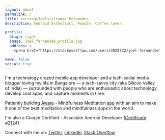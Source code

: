 ```yaml
---
layout: about
permalink: /
title: <strong>Joel</strong> Fernandes
description: Android Enthusiast. Foodie. Coffee lover. 

profile:
  align: right
  image: joel_fernandes_profile.jpg
  address: >
    <p><a href="https://stackoverflow.com/users/3025732/joel-fernandes"><img src="https://stackoverflow.com/users/flair/3025732.png?theme=clean" width="208" height="58" alt="profile for Joel Fernandes at Stack Overflow, Q&amp;A for professional and enthusiast programmers" title="profile for Joel Fernandes at Stack Overflow, Q&amp;A for professional and enthusiast programmers"></a></p>

news: false
social: true
---
```


I'm a technology crazed mobile app developer and a tech-social media blogger loving my life in Bangalore &mdash;  a tech-savvy city (aka Silicon Valley of India) &mdash; surrounded with people who are enthusiastic about technology, develop cool apps, and capture moments in time.

Patiently building [Aware](https://awaremeditationapp.com/) - Mindfulness Meditation [app](https://play.google.com/store/apps/details?id=com.mindfulness.aware&hl=en_IN) with an aim to make it one of the best meditation and mindfulness apps in the world. 

I'm also a Google Certified - Associate Android Developer ([Certificate #2124](https://www.credential.net/4xw3q54d))

Connect with me on: [Twitter](https://twitter.com/joelfernandes), [LinkedIn](http://www.linkedin.com/in/joelfernandes), [Stack Overflow](http://stackoverflow.com/users/3025732/joelfernandes)